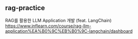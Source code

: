 ## rag-practice

RAG를 활용한 LLM Application 개발 (feat. LangChain)
https://www.inflearn.com/course/rag-llm-application%EA%B0%9C%EB%B0%9C-langchain/dashboard
